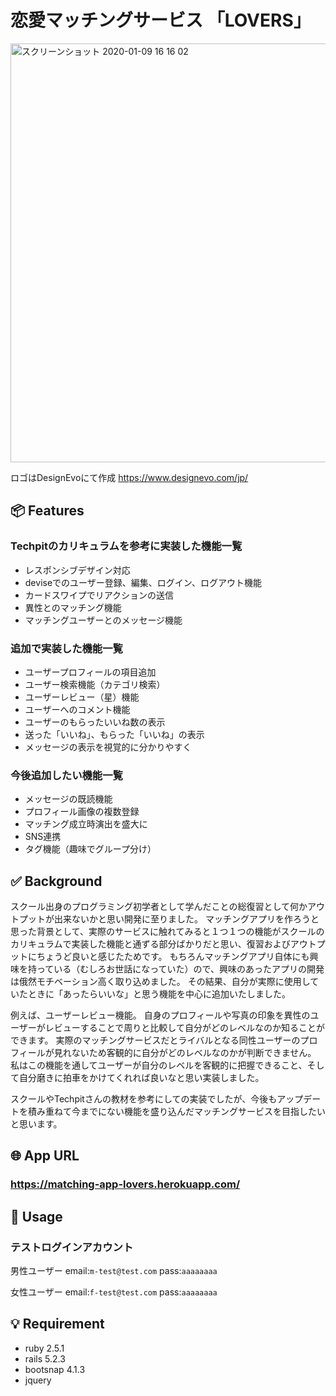 # 恋愛マッチングサービス 「LOVERS」

<img width="670" alt="スクリーンショット 2020-01-09 16 16 02" src="https://user-images.githubusercontent.com/56910235/72861648-edb2ab00-3d0d-11ea-9676-e322749300ff.png">

ロゴはDesignEvoにて作成 https://www.designevo.com/jp/

## 📦 Features


### Techpitのカリキュラムを参考に実装した機能一覧
- レスポンシブデザイン対応
- deviseでのユーザー登録、編集、ログイン、ログアウト機能
- カードスワイプでリアクションの送信
- 異性とのマッチング機能
- マッチングユーザーとのメッセージ機能

### 追加で実装した機能一覧
- ユーザープロフィールの項目追加
- ユーザー検索機能（カテゴリ検索）
- ユーザーレビュー（星）機能
- ユーザーへのコメント機能
- ユーザーのもらったいいね数の表示
- 送った「いいね」、もらった「いいね」の表示
- メッセージの表示を視覚的に分かりやすく

### 今後追加したい機能一覧
- メッセージの既読機能
- プロフィール画像の複数登録
- マッチング成立時演出を盛大に
- SNS連携
- タグ機能（趣味でグループ分け）


## :white_check_mark: Background
スクール出身のプログラミング初学者として学んだことの総復習として何かアウトプットが出来ないかと思い開発に至りました。
マッチングアプリを作ろうと思った背景として、実際のサービスに触れてみると１つ１つの機能がスクールのカリキュラムで実装した機能と通ずる部分ばかりだと思い、復習およびアウトプットにちょうど良いと感じたためです。
もちろんマッチングアプリ自体にも興味を持っている（むしろお世話になっていた）ので、興味のあったアプリの開発は俄然モチベーション高く取り込めました。
その結果、自分が実際に使用していたときに「あったらいいな」と思う機能を中心に追加いたしました。

例えば、ユーザーレビュー機能。
自身のプロフィールや写真の印象を異性のユーザーがレビューすることで周りと比較して自分がどのレベルなのか知ることができます。
実際のマッチングサービスだとライバルとなる同性ユーザーのプロフィールが見れないため客観的に自分がどのレベルなのかが判断できません。
私はこの機能を通してユーザーが自分のレベルを客観的に把握できること、そして自分磨きに拍車をかけてくれれば良いなと思い実装しました。

スクールやTechpitさんの教材を参考にしての実装でしたが、今後もアップデートを積み重ねて今までにない機能を盛り込んだマッチングサービスを目指したいと思います。


## 🌐 App URL

### **https://matching-app-lovers.herokuapp.com/**  

## 💬 Usage
### テストログインアカウント

男性ユーザー
email:`m-test@test.com`
pass:`aaaaaaaa`

女性ユーザー
email:`f-test@test.com`
pass:`aaaaaaaa`
 

## :bulb: Requirement
* ruby 2.5.1
* rails 5.2.3
* bootsnap 4.1.3
* jquery